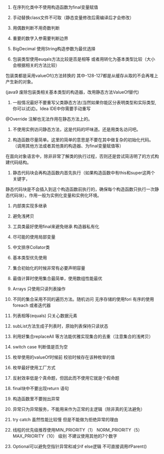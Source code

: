 1. 在序列化类中不使用构造函数为final变量赋值

1. 手动替换class文件不可取（静态变量修改后需编译后才会修改）

2. 用偶数判断不用奇数判断

3. 重要的数字入参需要判断边界

4. BigDecimal 使用String构造参数为最优选择

5. 包装类型使用euqals方法比较是否是相等 或者用转化为基本类型比较（大小会根据相关的方法比较）

包装类都是采用valueOf\(\)方法转换的 其中-128-127都是从缓存从取的不会再堆上产生新的对象。

\(java9 废除包装类相关基本类型的构造器，改用静态方法ValueOf替代\)

1. 一般情况最好不要重写父类静态方法\(当然如果你能区分表明类型和实际类型,你可以试试\)。Idea IDE中你需要手动重写

@Override 注解也无法作用在静态方法上的。

1. 不使用实例访问静态方法，这是代码的坏味道。还是用类名访问吧。

2. 构造函数尽量简单。这里的简单的意思是不要在其中做复杂的初始化代码。（调用其他方法或者其他类的构造器、为final变量赋值等）

在面向对象语言中，除非非常了解类的执行过程，否则还是尝试简洁明了的方式构建代码结构。

1. 静态代码块会再构造函数内首先执行（如果构造函数中有this和super这两个关键字，

静态代码块是不会插入到这个构造函数前执行的，确保每个构造函数只执行一次静态代码块）。作用一般为实例化变量和实例化环境。

1. 内部类实现多继承

2. 避免浅拷贝

3. 工具类最好使用final来避免继承 构造器私有化

4. 尽可能的使用局部变量

5. 中文排序Collator类

6. 基本类型优先使用

7. 集合初始化的时候非常有必要声明容量

8. 最值计算时使用集合最简单，使用数组性能最优

9. Arrays 只使用只读列表操作

10. 不同的集合采用不同的遍历方法。随机访问 无序存储的使用fori 有序的使用foreach 或者迭代器

11. 列表相等\(equals\) 只关心数据元素

12. subList方法生成子列表时，原始列表保持只读状态

13. 利用好集合replaceAll 等方法能优雅实现集合的去重（注意集合的浅拷贝）

14. switch case 判断值是否为空

15. 枚举使用的valueOf时候前 校验时候存在该种枚举的值

16. 枚举最好使用工厂方式

17. 反射效率低是个真命题，但因此而不使用它就是个假命题

18. final块中不要出现return 语句

19. 构造函数里不要抛出异常

20. 异常只为异常服务，不能用来作为正常的主逻辑（除非真的无法避免）

21. try catch 虽然性能比较慢 但是不能做为拒绝异常的理由

22. 线程的优先级推荐使用MIN\_PRIORITY（1） NORM\_PRIORITY（5） MAX\_PRIORITY（10） 级别 不建议使用其他的7个数字

23. Optional可以避免空指针异常和减少if else逻辑 不可直接调用ifParent\(\)



